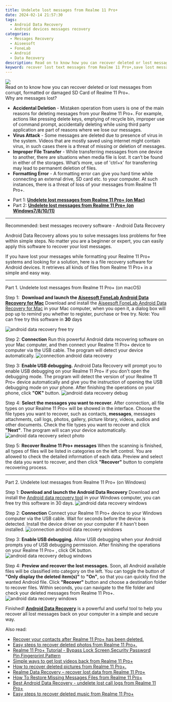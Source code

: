 ```yaml
---
title: Undelete lost messages from Realme 11 Pro+
date: 2024-02-14 21:57:30
tags: 
  - Android Data Recovery
  - Android devices messages recovery
categories: 
  - Messages Recovery
  - Aiseesoft
  - FoneLab
  - Android
  - Data Recovery
description: Read on to know how you can recover deleted or lost messages from corrupt, formatted or damaged SD Card of Realme 11 Pro+.
keyword: recover lost text messages from Realme 11 Pro+,save lost messages on Realme 11 Pro+,Realme 11 Pro+ messages recovery,undelete messages from Realme 11 Pro+,broken Realme 11 Pro+ messages recovery solution,save lost text messages on Realme 11 Pro+,Realme 11 Pro+ data recovery,lost all messages in Realme 11 Pro+ again,how to get messages back from Realme 11 Pro+,restore messages when deleted in Realme 11 Pro+,how to recover messages in Realme 11 Pro+,does the Realme 11 Pro+ have a backup for deleted messages
---
```


<img src="https://img0mobiles.techidaily.com/images/best-assets/devices/realme/realme-11-proplus/5.jpg" class="atpl-imgstyle"  />

<div class="atpl-content atpl-for-fonelab-android recover-messages">

<div class="atpl-post-description-part-1">
Read on to know how you can recover deleted or lost messages from corrupt, formatted or damaged SD Card of Realme 11 Pro+.
</div>




<div class="atpl-post-description-part-2">
<div class="tpl-content-sub-paragraph-title">
  Why are messages lost?
</div>
<div class="tpl-content-sub-paragraph-content">
  <ul class="tpl-content-sub-paragraph-ul-style">
    <li><strong>Accidental Deletion</strong> - Mistaken operation from users is one of the main reasons for deleting messages from your Realme 11 Pro+. For example, actions like pressing delete keys, emptying of recycle bin, improper use of command prompt, accidentally deleting while using third party application are part of reasons where we lose our messages.</li>
    <li><strong>Virus Attack</strong> - Some messages are deleted due to presence of virus in the system. Videos that are mostly saved using internet might contain virus, in such cases there is a threat of missing or deletion of messages.</li>
    <li><strong>Improper File Transfer</strong> - While transferring messages from one device to another, there are situations when media file is lost. It can’t be found in either of the storages. What’s more, use of 'ctrl+x' for transferring may lead to permanent deletion of files. </li>
    <li><strong>Formatting Error</strong> - A formatting error can give you hard time while connecting an external drive, SD card etc. to your computer. At such instances, there is a threat of loss of your messages from Realme 11 Pro+.</li>
  </ul>
</div>
</div>

<ul>
  <li>Part 1: <strong><a href="#p1">Undelete lost messages from Realme 11 Pro+ (on Mac)</a></strong></li>
  <li>Part 2: <strong><a href="#p2">Undelete lost messages from Realme 11 Pro+ (on Windows7/8/10/11)</a></strong></li>
</ul>

<hr>
<div class="atpl-post-description-part-3">
<div class="tpl-content-sub-paragraph-title">
  Recommended: best messages recovery software - Android Data Recovery
</div>
<div class="tpl-content-sub-paragraph-content">
  <p>
      Android Data Recovery allows you to solve messages loss problems for free within simple steps. No matter you are a beginner or expert, you can easily apply this software to recover your lost messages.
  </p>
  <p>
      If you have lost your messages while formatting your Realme 11 Pro+ systems and looking for a solution, here is a file recovery software for Android devices. It retrieves all kinds of files from Realme 11 Pro+ in a simple and easy way.
  </p>
</div>
</div>


<!-- Part 1 -->
<a id="p1" name="p1" ></a><hr>

<div>
  <span class="atpl-step-part-style">Part 1. Undelete lost messages from Realme 11 Pro+ (on macOS)</span>
</div>  

<span class="atpl-stepstyle-a"><span>Step 1: </span></span> <strong>Download and launch the <a href="https://tools.techidaily.com/aiseesoft-android-data-recovery-for-mac/" target="_blank" rel="noopener">Aiseesoft FoneLab Android Data Recovery for Mac</a></strong>
Download and install the <a href="https://tools.techidaily.com/aiseesoft-android-data-recovery-for-mac/" target="_blank" rel="noopener">Aiseesoft FoneLab Android Data Recovery for Mac</a> in your Mac computer, when you open it, a dialog box will pop up to remind you whether to register, purchase or free try.
Note: You can free try this software in <strong>30</strong> days

<img src="https://tools.techidaily.com/images/apps/aiseesoft/android-data-recovery/mac-free-try.png" class="atpl-imgstyle" alt="android data recovery free try" />

<span class="atpl-stepstyle-a"><span>Step 2: </span></span> <strong>Connection</strong>
Run this powerful Android data recovering software on your Mac computer, and then connect your Realme 11 Pro+ device to computer via the USB cable. The program will detect your device automatically.
<img src="https://tools.techidaily.com/images/apps/aiseesoft/android-data-recovery/mac-connection-interface.jpg" class="atpl-imgstyle" alt="connection android data recovery" />

<span class="atpl-stepstyle-a"><span>Step 3: </span></span> <strong>Enable USB debugging.</strong>
Android Data Recovery will prompt you to enable USB debugging on your Realme 11 Pro+  if you don't open the debugging mode. The program will detect the version of your Realme 11 Pro+ device automatically and give you the instruction of opening the USB debugging mode on your phone. After finishing the operations on your phone, click <strong>"OK"</strong> button.
<img src="https://tools.techidaily.com/images/apps/aiseesoft/android-data-recovery/mac-android-usb-debug.jpg"  class="atpl-imgstyle" alt="android data recovery debug" />

<span class="atpl-stepstyle-a"><span>Step 4: </span></span> <strong>Select the messages you want to recover.</strong>
After connection, all file types on your Realme 11 Pro+ will be showed in the interface. Choose the file types you want to recover, such as contacts, <strong>messages</strong>, messages attachments, call logs, photos, gallery, picture library, videos, audios and other documents. Check the file types you want to recover and click  <b>"Next"</b>. The program will scan your device automatically.
<img src="https://tools.techidaily.com/images/apps/aiseesoft/android-data-recovery/mac-choose-type-messages.jpg" class="atpl-imgstyle" alt="android data recovery select photo" />

<span class="atpl-stepstyle-a"><span>Step 5: </span></span> <strong>Recover Realme 11 Pro+ messages</strong>
When the scanning is finished, all types of files will be listed in categories on the left control. You are allowed to check the detailed information of each data. Preview and select the data you want to recover, and then click <b>"Recover"</b> button to complete recovering process.

<a id="p2" name="p2"></a><hr>

<div class="atpl-step-part-style">Part 2. Undelete lost messages from Realme 11 Pro+ (on Windows)</div>

<span class="atpl-stepstyle-a"><span>Step 1: </span></span> <strong>Download and launch the Android Data Recovery</strong>
Download and install the <a href="https://tools.techidaily.com/aiseesoft-android-data-recovery-for-win/" target="_blank" rel="noopener">Android data recovery tool</a> in your Windows computer, you can free try this software in 30 days.
<img src="https://tools.techidaily.com/images/apps/aiseesoft/android-data-recovery/win-start-interface.png"  class="atpl-imgstyle" alt="android data recovery windows" />

<span class="atpl-stepstyle-a"><span>Step 2: </span></span> <strong>Connection</strong>
Connect your Realme 11 Pro+ device to your Windows computer via the USB cable. Wait for seconds before the device is detected. Install the device driver on your computer if it hasn't been installed.
<img src="https://tools.techidaily.com/images/apps/aiseesoft/android-data-recovery/win-connection-interface.png" class="atpl-imgstyle" alt="connection android data recovery windows" />

<span class="atpl-stepstyle-a"><span>Step 3: </span></span> <strong>Enable USB debugging.</strong>
Allow USB debugging when your Android prompts you of USB debugging permission. After finishing the operations on your Realme 11 Pro+ , click OK button.
<img src="https://tools.techidaily.com/images/apps/aiseesoft/android-data-recovery/win-android-usb-debug.png" class="atpl-imgstyle" alt="android data recovery debug windows" />

<span class="atpl-stepstyle-a"><span>Step 4: </span></span> <strong>Preview and recover the lost messages.</strong>
Soon, all Android available files will be classified into category on the left. You can toggle the button of <b>"Only display the deleted item(s)"</b> to <b>"On"</b>, so that you can quickly find the wanted Android file. Click <b>"Recover"</b> button and choose a destination folder to recover files. Within seconds, you can navigate to the file folder and check your deleted messages from Realme 11 Pro+.
<img src="https://tools.techidaily.com/images/apps/aiseesoft/android-data-recovery/win-recover-messages.jpg" class="atpl-imgstyle" alt="android data recovery windows" />

<div class="atpl-post-description-part-4">
<div class="tpl-content-sub-paragraph-normal">
    <p>
        Finished! <a href="https://tools.techidaily.com/aiseesoft-android-data-recovery/" target="_blank" rel="noopener"><strong>Android Data Recovery</strong></a> is a powerful and useful tool to help you recover all lost messages back on your computer in a simple and secure way.
    </p>
</div>
</div>

<ins class="adsbygoogle"
     style="display:block"
     data-ad-client="ca-pub-7571918770474297"
     data-ad-slot="8358498916"
     data-ad-format="auto"
     data-full-width-responsive="true"></ins>

<span class="atpl-alsoreadstyle">Also read:</span>
<div><ul>
<li><a href="/recover-your-contacts-after-realme-11-proplus-has-been-deleted-by-fonelab-android-recover-contacts/" target="_blank" rel="noopener"><u>Recover your contacts after Realme 11 Pro+ has been deleted.</u></a></li>
<li><a href="/easy-steps-to-recover-deleted-photos-from-realme-11-proplus-by-fonelab-android-recover-photos/" target="_blank" rel="noopener"><u>Easy steps to recover deleted photos from Realme 11 Pro+.</u></a></li>
<li><a href="/realme-11-proplus-tutorial-bypass-lock-screen-security-password-pin-fingerprint-pattern-by-drfone-android-unlock-android-unlock/" target="_blank" rel="noopener"><u>Realme 11 Pro+ Tutorial - Bypass Lock Screen,Security Password Pin,Fingerprint,Pattern</u></a></li>
<li><a href="/simple-ways-to-get-lost-videos-back-from-realme-11-proplus-by-fonelab-android-recover-video/" target="_blank" rel="noopener"><u>Simple ways to get lost videos back from Realme 11 Pro+</u></a></li>
<li><a href="/how-to-recover-deleted-pictures-from-realme-11-proplus-by-fonelab-android-recover-pictures/" target="_blank" rel="noopener"><u>How to recover deleted pictures from Realme 11 Pro+.</u></a></li>
<li><a href="/realme-data-recovery-recover-lost-data-from-realme-11-proplus-by-fonelab-android-recover-data/" target="_blank" rel="noopener"><u>Realme Data Recovery – recover lost data from Realme 11 Pro+</u></a></li>
<li><a href="/how-to-restore-missing-messages-files-from-realme-11-proplus-by-fonelab-android-recover-messages/" target="_blank" rel="noopener"><u>How To  Restore Missing Messages Files from Realme 11 Pro+</u></a></li>
<li><a href="/best-android-data-recovery-undelete-lost-call-logs-from-realme-11-proplus-by-fonelab-android-recover-call-logs/" target="_blank" rel="noopener"><u>Best Android Data Recovery - undelete lost call logs from Realme 11 Pro+</u></a></li>
<li><a href="/easy-steps-to-recover-deleted-music-from-realme-11-proplus-by-fonelab-android-recover-music/" target="_blank" rel="noopener"><u>Easy steps to recover deleted music from Realme 11 Pro+</u></a></li>
</ul></div>

</div>
